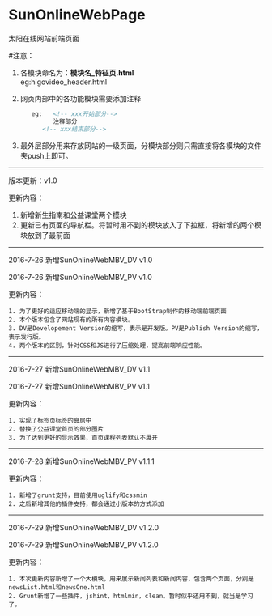 # SunOnlineWebPage
太阳在线网站前端页面

#注意：

1. 各模块命名为：**模块名_特征页.html**   
   eg:higovideo_header.html
2. 网页内部中的各功能模块需要添加注释

   ```html
      eg:   <!-- xxx开始部分-->
            注释部分
         <!-- xxx结束部分-->
   ```
3. 最外层部分用来存放网站的一级页面，分模块部分则只需直接将各模块的文件夹push上即可。

---

版本更新：v1.0

更新内容：

   1. 新增新生指南和公益课堂两个模块 
   2. 更新已有页面的导航栏。将暂时用不到的模块放入了下拉框，将新增的两个模块放到了最前面

---

2016-7-26  新增SunOnlineWebMBV_DV v1.0

2016-7-26  新增SunOnlineWebMBV_PV v1.0

更新内容：
	
	1. 为了更好的适应移动端的显示，新增了基于BootStrap制作的移动端前端页面
	2. 本个版本包含了网站现有的所有内容模块。
	3. DV是Developement Version的缩写，表示是开发版。PV是Publish Version的缩写，表示发行版。
	4. 两个版本的区别，针对CSS和JS进行了压缩处理，提高前端响应性能。
	
---

2016-7-27  新增SunOnlineWebMBV_DV v1.1

2016-7-27  新增SunOnlineWebMBV_PV v1.1

更新内容：
	
	1. 实现了标签页标签的真居中
	2. 替换了公益课堂首页的部分图片
	3. 为了达到更好的显示效果，首页课程列表默认不展开

---

2016-7-28 新增SunOnlineWebMBV_PV v1.1.1

更新内容：
	
	1. 新增了grunt支持，目前使用uglify和cssmin
	2. 之后新增其他的插件支持，都会通过小版本的方式添加

---

2016-7-29 新增SunOnlineWebMBV_DV v1.2.0

2016-7-29 新增SunOnlineWebMBV_PV v1.2.0

更新内容：

	1. 本次更新内容新增了一个大模块，用来展示新闻列表和新闻内容，包含两个页面，分别是newsList.html和newsOne.html
	2. Grunt新增了一些插件，jshint，htmlmin，clean。暂时似乎还用不到，就当是学习了。
